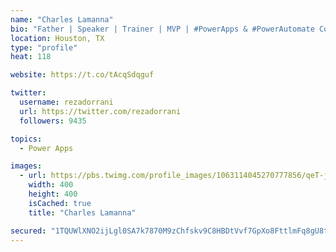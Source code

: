 ```yaml
---
name: "Charles Lamanna"
bio: "Father | Speaker | Trainer | MVP | #PowerApps & #PowerAutomate Community Super User | YouTuber Right-pointing triangle http://youtube.com/c/rezadorrani | Learn - Share - Clockwise rightwards and leftwards open circle arrows"
location: Houston, TX
type: "profile"
heat: 118

website: https://t.co/tAcqSdqguf

twitter:
  username: rezadorrani
  url: https://twitter.com/rezadorrani
  followers: 9435

topics:
  - Power Apps

images:
  - url: https://pbs.twimg.com/profile_images/1063114045270777856/qeT-jpWr_400x400.jpg
    width: 400
    height: 400
    isCached: true
    title: "Charles Lamanna"

secured: "1TQUWlXNO2ijLgl0SA7k7870M9zChfskv9C8HBDtVvf7GpXo8FttlmFq8gU8tcXfTSO33HZevIbU3xgZowfEB/LUbrSnn2syKyop6yXrMIGUUOK2yjGTMwt98deOG07SZ7uwE2+ELn+I6WDBZb5Imyz7pApsYNZJTkFaoVbviZjwTQ156uMcQX+UURaEHYqYoa/+5CH+AqvwsUc69eY78dDFMiAd4pOwl3XY/b7k7CrtM12bBmmQRiLq1ROYUC+75nLSHFHTjHls3Gjrr5/iJ4TUnAxpUdkQECg6nb9tj83p+8iLY4Uqdr8hg3PoPt0edJ5NA0p/1sg0NJFeVFqUCzh1y15fppj7gUvidSrM5O4dGGn61Fv38Qap1p9chsDHfdpaXYmPm1qQom5xebiZSArj2KmMzd95bGb25hLN2z0=;Z/m9un4FIeAW7qW/qh9zGw=="
---
```


